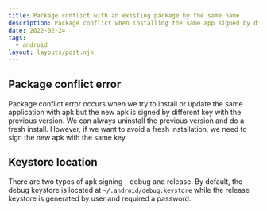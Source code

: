 ```yaml
---
title: Package conflict with an existing package by the same name
description: Package conflict when installing the same app signed by different key
date: 2022-02-24
tags:
  - android
layout: layouts/post.njk
---
```


## Package conflict error

Package conflict error occurs when we try to install or update the same application with apk but the new apk is signed by different key with the previous version. We can always uninstall the previous version and do a fresh install. However, if we want to avoid a fresh installation, we need to sign the new apk with the same key. 

## Keystore location

There are two types of apk signing - debug and release. By default, the debug keystore is located at `~/.android/debug.keystore` while the release keystore is generated by user and required a password.
